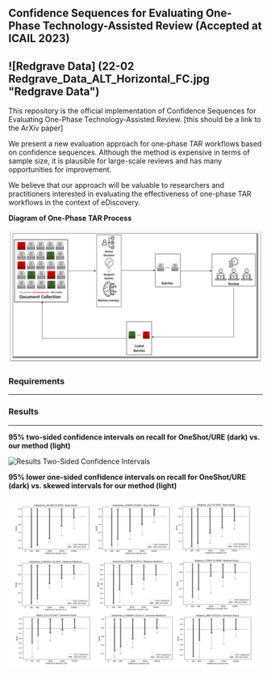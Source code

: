 ## Confidence Sequences for Evaluating One-Phase Technology-Assisted Review (Accepted at ICAIL 2023)
![Redgrave Data] (22-02 Redgrave_Data_ALT_Horizontal_FC.jpg "Redgrave Data")
---
This repository is the official implementation of Confidence Sequences for Evaluating One-Phase Technology-Assisted Review. [this should be a link to the ArXiv paper]

We present a new evaluation approach for one-phase TAR workflows based on confidence sequences. Although the method is expensive in terms of sample size, it is plausible for large-scale reviews and has many opportunities for improvement.

We believe that our approach will be valuable to researchers and practitioners interested in evaluating the effectiveness of one-phase TAR workflows in the context of eDiscovery.

**Diagram of One-Phase TAR Process**

![Diagram of One-Phase TAR](One_Phase_TAR.png "Diagram of One-Phase TAR")

### Requirements
---


### Results
---
**95% two-sided confidence intervals on recall for OneShot/URE (dark) vs. our method (light)**

![Results Two-Sided Confidence Intervals](95_two-sided_conf_interval.jpg "95% two-sided confidence intervals on recall for OneShot/URE (dark) vs. our method (light) for post-review coding
effort from 100 to 25600 documents")

**95% lower one-sided confidence intervals on recall for OneShot/URE (dark) vs. skewed intervals for our method (light)**

![Results Lower One-Sided Confidence Intervals](95_lower_one-sided_conf_interval.jpg "95% lower one-sided confidence intervals on recall for OneShot/URE (dark) vs. skewed intervals for our method (light)")

